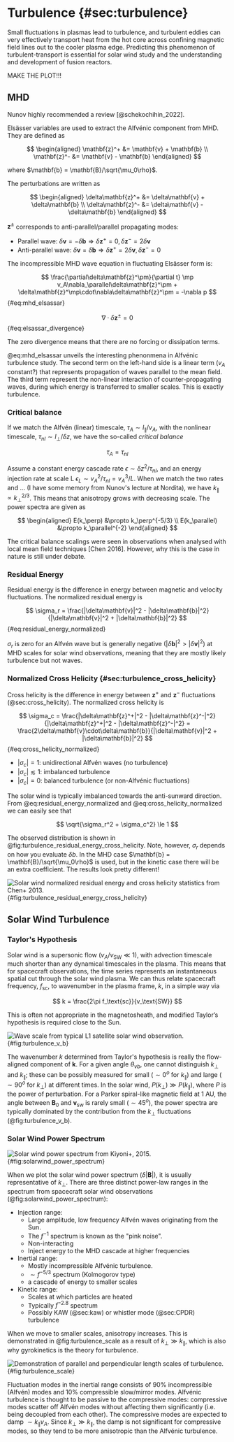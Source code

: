 # Turbulence {#sec:turbulence}

Small fluctuations in plasmas lead to turbulence, and turbulent eddies can very effectively transport heat from the hot core across confining magnetic field lines out to the cooler plasma edge. Predicting this phenomenon of turbulent-transport is essential for solar wind study and the understanding and development of fusion reactors.

MAKE THE PLOT!!!

## MHD

Nunov highly recommended a review [@schekochihin_2022].

Elsässer variables are used to extract the Alfvénic component from MHD. They are defined as

$$
\begin{aligned}
\mathbf{z}^+ &= \mathbf{v} + \mathbf{b} \\
\mathbf{z}^- &= \mathbf{v} - \mathbf{b}
\end{aligned}
$$

where $\mathbf{b} = \mathbf{B}/\sqrt{\mu_0\rho}$.

The perturbations are written as

$$
\begin{aligned}
\delta\mathbf{z}^+ &= \delta\mathbf{v} + \delta\mathbf{b} \\
\delta\mathbf{z}^- &= \delta\mathbf{v} - \delta\mathbf{b}
\end{aligned}
$$

$\mathbf{z}^\pm$ corresponds to anti-parallel/parallel propagating modes:

* Parallel wave: $\delta\mathbf{v}=-\delta\mathbf{b}\Rightarrow \delta\mathbf{z}^+=0, \delta\mathbf{z}^-=2\delta\mathbf{v}$
* Anti-parallel wave: $\delta\mathbf{v}=\delta\mathbf{b}\Rightarrow \delta\mathbf{z}^+=2\delta\mathbf{v}, \delta\mathbf{z}^-=0$

The incompressible MHD wave equation in fluctuating Elsässer form is:

$$
\frac{\partial\delta\mathbf{z}^\pm}{\partial t} \mp v_A\nabla_\parallel\delta\mathbf{z}^\pm + \delta\mathbf{z}^\mp\cdot\nabla\delta\mathbf{z}^\pm = -\nabla p
$$ {#eq:mhd_elsassar}

$$
\nabla\cdot\delta\mathbf{z}^\pm = 0
$$ {#eq:elsassar_divergence}

The zero divergence means that there are no forcing or dissipation terms.

@eq:mhd_elsassar unveils the interesting phenonmena in Alfvénic turbulence study. The second term on the left-hand side is a linear term ($v_A$ constant?) that represents propagation of waves parallel to the mean field. The third term represent the non-linear interaction of counter-propagating waves, during which energy is transferred to smaller scales. This is exactly turbulence.

### Critical balance

If we match the Alfvén (linear) timescale, $\tau_A \sim l_\parallel/v_A$, with the nonlinear timescale, $\tau_{nl}\sim l_\perp/\delta z$, we have the so-called _critical balance_

$$
\tau_A = \tau_{nl}
$$

Assume a constant energy cascade rate $\epsilon\sim \delta z^2/\tau_{nl}$, and an energy injection rate at scale L $\epsilon_L\sim v_A^2/\tau_{nl}=v_A^3/L$. When we match the two rates and ... (I have some memory from Nunov's lecture at Nordita), we have $k_\parallel\propto k_\perp^{2/3}$. This means that anisotropy grows with decreasing scale. The power spectra are given as

$$
\begin{aligned}
E(k_\perp) &\propto k_\perp^{-5/3} \\
E(k_\parallel) &\propto k_\parallel^{-2}
\end{aligned}
$$

The critical balance scalings were seen in observations when analysed with local mean field techniques [Chen 2016]. However, why this is the case in nature is still under debate.

### Residual Energy

Residual energy is the difference in energy between magnetic and velocity fluctuations. The normalized residual energy is

$$
\sigma_r = \frac{|\delta\mathbf{v}|^2 - |\delta\mathbf{b}|^2}{|\delta\mathbf{v}|^2 + |\delta\mathbf{b}|^2}
$$ {#eq:residual_energy_normalized}

$\sigma_r$ is zero for an Alfvén wave but is generally negative ($|\delta\mathbf{b}|^2 > |\delta\mathbf{v}|^2$) at MHD scales for solar wind observations, meaning that they are mostly likely turbulence but not waves.

### Normalized Cross Helicity {#sec:turbulence_cross_helicity}

Cross helicity is the difference in energy between $\mathbf{z}^+$ and $\mathbf{z}^-$ fluctuations (@sec:cross_helicity). The normalized cross helicity is

$$
\sigma_c = \frac{|\delta\mathbf{z}^+|^2 - |\delta\mathbf{z}^-|^2}{|\delta\mathbf{z}^+|^2 - |\delta\mathbf{z}^-|^2} = \frac{2\delta\mathbf{v}\cdot\delta\mathbf{b}}{|\delta\mathbf{v}|^2 + |\delta\mathbf{b}|^2}
$$ {#eq:cross_helicity_normalized}

* $|\sigma_c|=1$: unidirectional Alfvén waves (no turbulence)
* $|\sigma_c|\lesssim 1$: imbalanced turbulence
* $|\sigma_c|=0$: balanced turbulence (or non-Alfvénic fluctuations)

The solar wind is typically imbalanced towards the anti-sunward direction. From @eq:residual_energy_normalized and @eq:cross_helicity_normalized we can easily see that

$$
\sqrt{\sigma_r^2 + \sigma_c^2} \le 1
$$

The observed distribution is shown in @fig:turbulence_residual_energy_cross_helicity. Note, however, $\sigma_r$ depends on how you evaluate $\delta{b}$. In the MHD case $\mathbf{b} = \mathbf{B}/\sqrt{\mu_0\rho}$ is used, but in the kinetic case there will be an extra coefficient. The results look pretty different!

![Solar wind normalized residual energy and cross helicity statistics from Chen+ 2013.](images/solarwind_residual_energy_cross_helicity.png){#fig:turbulence_residual_energy_cross_helicity}

## Solar Wind Turbulence

### Taylor's Hypothesis

Solar wind is a supersonic flow ($v_A/v_{\text{SW}}\ll 1$), with advection timescale much shorter than any dynamical timescales in the plasma. This means that for spacecraft observations, the time series represents an instantaneous spatial cut through the solar wind plasma. We can thus relate spacecraft frequency, $f_{\text{sc}}$, to wavenumber in the plasma frame, $k$, in a simple way via

$$
k = \frac{2\pi f_\text{sc}}{v_\text{SW}}
$$

This is often not appropriate in the magnetosheath, and modified Taylor’s hypothesis is required close to the Sun.

![Wave scale from typical L1 satellite solar wind observation.](images/turbulence_par_perp_L1.png){#fig:turbulence_v_b}

The wavenumber $k$ determined from Taylor's hypothesis is really the flow-aligned component of $\mathbf{k}$. For a given angle $\theta_{vb}$, one cannot distinguish $k_\perp$ and $k_\parallel$; these can be possibly measured for small ($\sim 0^o$ for $k_\parallel$) and large ($\sim 90^o$ for $k_\perp$) at different times. In the solar wind, $P(k_\perp) \gg P(k_\parallel)$, where $P$ is the power of perturbation. For a Parker spiral-like magnetic field at 1 AU, the angle between $\mathbf{B}_0$ and $\mathbf{v}_\text{sw}$ is rarely small ($\sim 45^o$), the power spectra are typically dominated by the contribution from the $k_\perp$ fluctuations (@fig:turbulence_v_b).

### Solar Wind Power Spectrum

![Solar wind power spectrum from Kiyoni+, 2015.](images/solarwind_power_spectrum.png){#fig:solarwind_power_spectrum}

When we plot the solar wind power spectrum ($\delta|\mathbf{B}|$), it is usually representative of $k_\perp$. There are three distinct power-law ranges in the spectrum from spacecraft solar wind observations (@fig:solarwind_power_spectrum):

* Injection range:
  * Large amplitude, low frequency Alfvén waves originating from the Sun.
  * The $f^{-1}$ spectrum is known as the "pink noise".
  * Non-interacting
  * Inject energy to the MHD cascade at higher frequencies
* Inertial range:
  * Mostly incompressible Alfvénic turbulence.
  * $\sim f^{-5/3}$ spectrum (Kolmogorov type)
  * a cascade of energy to smaller scales
* Kinetic range:
  * Scales at which particles are heated
  * Typically $f^{-2.8}$ spectrum
  * Possibly KAW (@sec:kaw) or whistler mode (@sec:CPDR) turbulence

When we move to smaller scales, anisotropy increases. This is demonstrated in @fig:turbulence_scale as a result of $k_\perp \gg k_\parallel$, which is also why gyrokinetics is the theory for turbulence.

![Demonstration of parallel and perpendicular length scales of turbulence.](images/turbulence_par_perp_scale.png){#fig:turbulence_scale}

Fluctuation modes in the inertial range consists of 90% incompressible (Alfvén) modes and 10% compressible slow/mirror modes. Alfvénic turbulence is thought to be passive to the compressive modes: compressive modes scatter off Alfvén modes without affecting them significantly (i.e. being decoupled from each other). The compressive modes are expected to damp $\sim k_\parallel v_A$. Since $k_\perp \gg k_\parallel$, the damp is not significant for compressive modes, so they tend to be more anisotropic than the Alfvénic turbulence.
